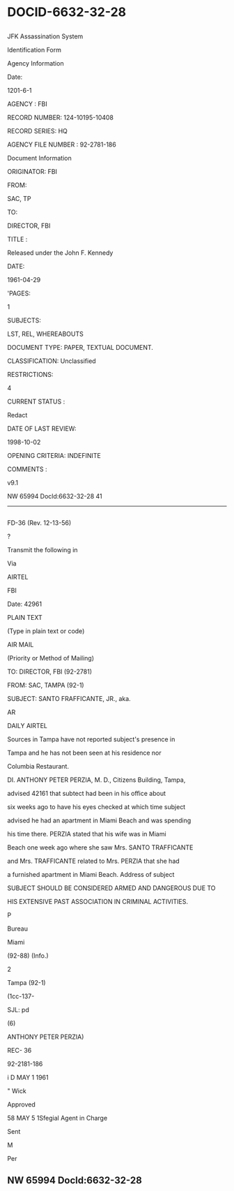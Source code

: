 # DOCID-6632-32-28

##
JFK Assassination System

Identification Form

Agency Information

Date:

1201-6-1

AGENCY : FBI

RECORD NUMBER: 124-10195-10408

RECORD SERIES: HQ

AGENCY FILE NUMBER : 92-2781-186

Document Information

ORIGINATOR: FBI

FROM:

SAC, TP

TO:

DIRECTOR, FBI

TITLE :

Released under the John F. Kennedy

DATE:

1961-04-29

'PAGES:

1

SUBJECTS:

LST, REL, WHEREABOUTS

DOCUMENT TYPE: PAPER, TEXTUAL DOCUMENT.

CLASSIFICATION: Unclassified

RESTRICTIONS:

4

CURRENT STATUS :

Redact

DATE OF LAST REVIEW:

1998-10-02

OPENING CRITERIA: INDEFINITE

COMMENTS :

v9.1

NW 65994 Docld:6632-32-28
41

---

##
FD-36 (Rev. 12-13-56)

?

Transmit the following in

Via

AIRTEL

FBI

Date: 42961

PLAIN TEXT

(Type in plain text or code)

AIR MAIL

(Priority or Method of Mailing)

TO: DIRECTOR, FBI (92-2781)

FROM: SAC, TAMPA (92-1)

SUBJECT: SANTO FRAFFICANTE, JR., aka.

AR

DAILY AIRTEL

Sources in Tampa have not reported subject's presence in

Tampa and he has not been seen at his residence nor

Columbia Restaurant.

DI. ANTHONY PETER PERZIA, M. D., Citizens Building, Tampa,

advised 42161 that subtect had been in his office about

six weeks ago to have his eyes checked at which time subject

advised he had an apartment in Miami Beach and was spending

his time there. PERZIA stated that his wife was in Miami

Beach one week ago where she saw Mrs. SANTO TRAFFICANTE

and Mrs. TRAFFICANTE related to Mrs. PERZIA that she had

a furnished apartment in Miami Beach. Address of subject

SUBJECT SHOULD BE CONSIDERED ARMED AND DANGEROUS DUE TO

HIS EXTENSIVE PAST ASSOCIATION IN CRIMINAL ACTIVITIES.

P

Bureau

Miami

(92-88) (Info.)

2

Tampa (92-1)

(1cc-137-

SJL: pd

(6)

ANTHONY PETER PERZIA)

REC- 36

92-2181-186

i D MAY 1 1961

" Wick

Approved

58 MAY 5 1Sfegial Agent in Charge

Sent

M

Per

NW 65994 Docld:6632-32-28
---


